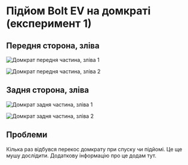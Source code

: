 # Підйом Bolt EV на домкраті (експеримент 1)

## Передня сторона, зліва

![Домкрат передня частина, зліва 1](https://ev-edu-ua.github.io/bolt-ev/front1.jpg)

![Домкрат передня частина, зліва 2](https://ev-edu-ua.github.io/bolt-ev/front2.jpg)

## Задня сторона, зліва

![Домкрат задня частина, зліва 1](https://ev-edu-ua.github.io/bolt-ev/back1.jpg)

![Домкрат задня частина, зліва 2](https://ev-edu-ua.github.io/bolt-ev/back2.jpg)

## Проблеми

Кілька раз відбувся перекос домкрату при спуску чи підйомі. Це ще мушу дослідити. Додаткову інформацію про це додам тут.
